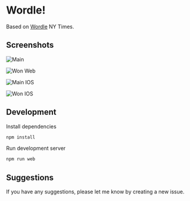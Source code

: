 # Wordle!

Based on [Wordle](https://www.nytimes.com/games/wordle/index.html) NY Times.

## Screenshots

![Main](./assets/images/docs/main.png)

![Won Web](./assets/images/docs/won-web.png)

![Main IOS](./assets/images/docs/main-ios.png)

![Won IOS](./assets/images/docs/won-ios.png)

## Development

Install dependencies

```bash
npm install
```

Run development server

```bash
npm run web
```

## Suggestions

If you have any suggestions, please let me know by creating a new issue.
